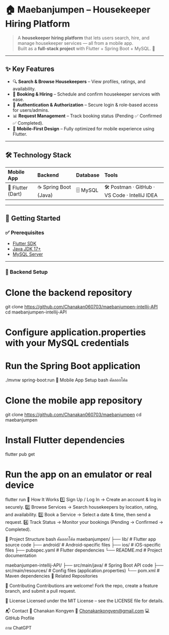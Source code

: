 # 🏠 Maebanjumpen – Housekeeper Hiring Platform  

> A **housekeeper hiring platform** that lets users search, hire, and manage housekeeper services — all from a mobile app.  
> Built as a **full-stack project** with Flutter + Spring Boot + MySQL. 🚀  

---

## ✨ Key Features  

- 🔍 **Search & Browse Housekeepers** – View profiles, ratings, and availability.  
- 📝 **Booking & Hiring** – Schedule and confirm housekeeper services with ease.  
- 🔑 **Authentication & Authorization** – Secure login & role-based access for users/admins.  
- 📊 **Request Management** – Track booking status (Pending ✅ Confirmed ✅ Completed).  
- 📱 **Mobile-First Design** – Fully optimized for mobile experience using Flutter.  

---

## 🛠 Technology Stack  

| **Mobile App** | **Backend** | **Database** | **Tools** |
| :------------- | :--------- | :----------- | :------- |
| 🎯 Flutter (Dart) | ☕ Spring Boot (Java) | 🗄 MySQL | 🛠 Postman · GitHub · VS Code · IntelliJ IDEA |

---

## 🚀 Getting Started  

### ✅ Prerequisites  

- [Flutter SDK](https://flutter.dev)  
- [Java JDK 17+](https://www.oracle.com/java/technologies/javase/jdk17-archive-downloads.html)  
- [MySQL Server](https://dev.mysql.com/downloads/)  

---

### 🔧 Backend Setup  

# Clone the backend repository
git clone https://github.com/Chanakan060703/maebanjumpen-intellij-API
cd maebanjumpen-intellij-API

# Configure application.properties with your MySQL credentials
# Run the Spring Boot application
./mvnw spring-boot:run
📱 Mobile App Setup
bash
คัดลอกโค้ด
# Clone the mobile app repository
git clone https://github.com/Chanakan060703/maebanjumpen
cd maebanjumpen

# Install Flutter dependencies
flutter pub get

# Run the app on an emulator or real device
flutter run
📱 How It Works
1️⃣ Sign Up / Log In → Create an account & log in securely.
2️⃣ Browse Services → Search housekeepers by location, rating, and availability.
3️⃣ Book a Service → Select a date & time, then send a request.
4️⃣ Track Status → Monitor your bookings (Pending → Confirmed → Completed).

📂 Project Structure
bash
คัดลอกโค้ด
maebanjumpen/
├── lib/                 # Flutter app source code
├── android/             # Android-specific files
├── ios/                 # iOS-specific files
├── pubspec.yaml         # Flutter dependencies
└── README.md            # Project documentation

maebanjumpen-intellij-API/
├── src/main/java/       # Spring Boot API code
├── src/main/resources/  # Config files (application.properties)
└── pom.xml              # Maven dependencies
🔗 Related Repositories


🤝 Contributing
Contributions are welcome!
Fork the repo, create a feature branch, and submit a pull request.

📜 License
Licensed under the MIT License – see the LICENSE file for details.

📬 Contact
👤 Chanakan Kongyen
📧 Chonakankongyen@gmail.com
💻 GitHub Profile









ถาม ChatGPT
